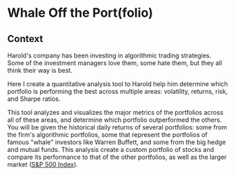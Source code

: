 # Whale Off the Port(folio)

## Context

Harold's company has been investing in algorithmic trading strategies. Some of the investment managers love them, some hate them, but they all think their way is best.

Here I create a quantitative analysis tool to Harold help him determine which portfolio is performing the best across multiple areas: volatility, returns, risk, and Sharpe ratios.

This tool analyzes and visualizes the major metrics of the portfolios across all of these areas, and determine which portfolio outperformed the others. You will be given the historical daily returns of several portfolios: some from the firm's algorithmic portfolios, some that represent the portfolios of famous "whale" investors like Warren Buffett, and some from the big hedge and mutual funds. 
This analysis create a custom portfolio of stocks and compare its performance to that of the other portfolios, as well as the larger market ([S&P 500 Index](https://en.wikipedia.org/wiki/S%26P/TSX_60)).

